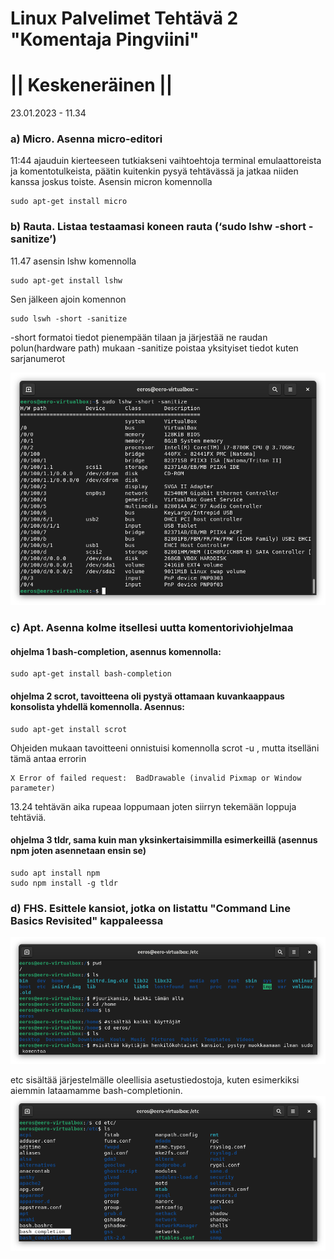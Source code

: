 # Linux Palvelimet Tehtävä 2 "Komentaja Pingviini"
# || Keskeneräinen ||
23.01.2023 - 11.34

### a) Micro. Asenna micro-editori

11:44 ajauduin kierteeseen tutkiakseni vaihtoehtoja terminal emulaattoreista ja komentotulkeista, päätin 
kuitenkin pysyä tehtävässä ja jatkaa niiden kanssa joskus toiste. Asensin micron komennolla 

    sudo apt-get install micro

### b) Rauta. Listaa testaamasi koneen rauta (‘sudo lshw -short -sanitize’)
11.47
asensin lshw komennolla

    sudo apt-get install lshw
    
Sen jälkeen ajoin komennon    
    
    sudo lswh -short -sanitize

-short formatoi tiedot pienempään tilaan ja järjestää ne raudan polun(hardware path) mukaan
-sanitize poistaa yksityiset tiedot kuten sarjanumerot

![](lshw-short-sanitize.png)

### c) Apt. Asenna kolme itsellesi uutta komentoriviohjelmaa
#### ohjelma 1 bash-completion, asennus komennolla:

    sudo apt-get install bash-completion
    
#### ohjelma 2 scrot, tavoitteena oli pystyä ottamaan kuvankaappaus konsolista yhdellä komennolla. Asennus:
    
    sudo apt-get install scrot
    
Ohjeiden mukaan tavoitteeni onnistuisi komennolla scrot -u , mutta itselläni tämä antaa errorin 
    
    X Error of failed request:  BadDrawable (invalid Pixmap or Window parameter)
    
13.24 tehtävän aika rupeaa loppumaan joten siirryn tekemään loppuja tehtäviä.

#### ohjelma 3 tldr, sama kuin man yksinkertaisimmilla esimerkeillä (asennus npm joten asennetaan ensin se)

    sudo apt install npm
    sudo npm install -g tldr
    
### d) FHS. Esittele kansiot, jotka on listattu "Command Line Basics Revisited" kappaleessa 

![](T2d1.png)

etc sisältää järjestelmälle oleellisia asetustiedostoja, kuten esimerkiksi aiemmin lataamamme bash-completionin.
![](T2d2.png)

